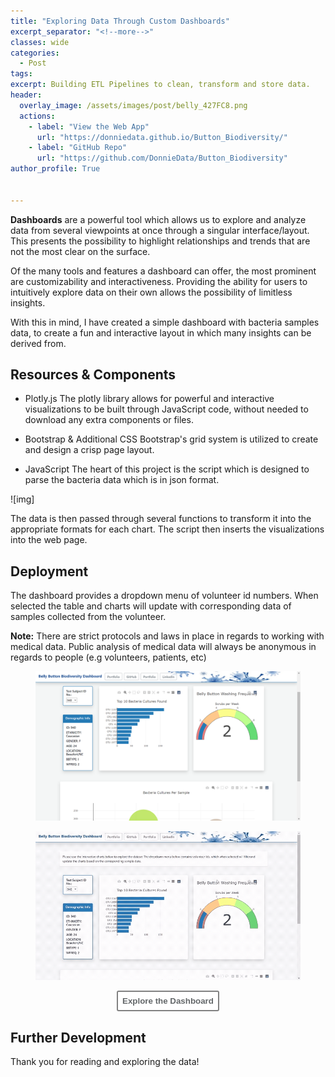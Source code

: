 ```yaml
---
title: "Exploring Data Through Custom Dashboards"
excerpt_separator: "<!--more-->" 
classes: wide
categories:
  - Post
tags:
excerpt: Building ETL Pipelines to clean, transform and store data. 
header:
  overlay_image: /assets/images/post/belly_427FC8.png
  actions:
    - label: "View the Web App" 
      url: "https://donniedata.github.io/Button_Biodiversity/"
    - label: "GitHub Repo"
      url: "https://github.com/DonnieData/Button_Biodiversity"
author_profile: True 

    
---
```

<b>Dashboards</b> are a powerful tool which allows us to explore and analyze data from several viewpoints at once through a singular interface/layout. This presents the possibility to 
highlight relationships and trends that are not the most clear on the surface. 

Of the many tools and features a dashboard can offer, the most prominent are customizability and interactiveness. Providing the ability for users to intuitively explore data on their own allows the possibility of limitless insights. 

With this in mind, I have created a simple dashboard with bacteria samples data, to create a fun and interactive layout in which many insights can be derived from.  

## Resources & Components

- Plotly.js
The plotly library allows for powerful and interactive visualizations to be built through JavaScript code, without needed to download any extra components or files.

- Bootstrap & Additional CSS
Bootstrap's grid system is utilized to create and design a crisp page layout. 

- JavaScript 
The heart of this project is the script which is designed to parse the bacteria data which is in json format.

![img]

The data is then passed through several functions to transform it into the appropriate formats for each chart. 
The script then inserts the visualizations into the web page.


## Deployment 

The dashboard provides a dropdown menu of volunteer id numbers. When selected the table and charts will update with corresponding data of samples collected from the volunteer.



<div class="notice">
<b>Note:</b> There are strict protocols and laws in place in regards to working with medical data. Public analysis of medical data will always be anonymous in regards to people (e.g volunteers, patients, etc)
   </div>
   
<div class="notice">
<figure>
  <a href="/assets/images/post/biodiversity_dash_1.png"><img src="/assets/images/post/biodiversity_dash_1.png"></a>
</figure>
</div>

<div class="notice">
<figure>
  <a href="/assets/images/post/biodiversity_dash_2.gif"><img src="/assets/images/post/biodiversity_dash_2.gif"></a>
</figure>
</div>

<div style="text-align: center"><a href="https://donniedata.github.io/Button_Biodiversity/"><button style="color:#636769; background-color:white; border: 2px solid gray; padding: 7px; border-radius: 3px;" type="button"
onMouseOver="this.style.color='#157198'"
   onMouseOut="this.style.color='#636769'"><b>Explore the Dashboard</b></button></a></div>


## Further Development 

Thank you for reading and exploring the data! 

